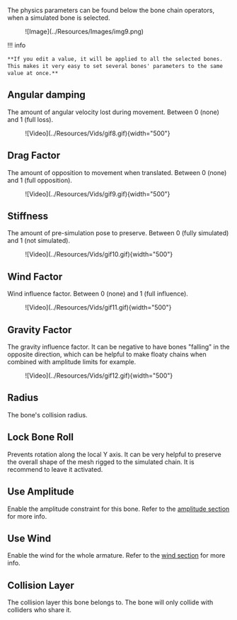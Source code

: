 The physics parameters can be found below the bone chain operators, when a simulated bone is selected.

<figure markdown>
  ![Image](../Resources/Images/img9.png)
</figure>

!!! info

    **If you edit a value, it will be applied to all the selected bones. This makes it very easy to set several bones' parameters to the same value at once.**

## Angular damping

The amount of angular velocity lost during movement. Between 0 (none) and 1 (full loss).

<figure markdown>
  ![Video](../Resources/Vids/gif8.gif){width="500"}
</figure>

## Drag Factor

The amount of opposition to movement when translated. Between 0 (none) and 1 (full opposition).

<figure markdown>
  ![Video](../Resources/Vids/gif9.gif){width="500"}
</figure>

## Stiffness

The amount of pre-simulation pose to preserve. Between 0 (fully simulated) and 1 (not simulated).

<figure markdown>
  ![Video](../Resources/Vids/gif10.gif){width="500"}
</figure>

## Wind Factor

Wind influence factor. Between 0 (none) and 1 (full influence).

<figure markdown>
  ![Video](../Resources/Vids/gif11.gif){width="500"}
</figure>

## Gravity Factor

The gravity influence factor. It can be negative to have bones "falling" in the opposite direction, which can be helpful to make floaty chains when combined with amplitude limits for example.

<figure markdown>
  ![Video](../Resources/Vids/gif12.gif){width="500"}
</figure>

## Radius

The bone's collision radius.

## Lock Bone Roll

Prevents rotation along the local Y axis. It can be very helpful to preserve the overall shape of the mesh rigged to the simulated chain. It is recommend to leave it activated.

## Use Amplitude

Enable the amplitude constraint for this bone. Refer to the [amplitude section](./amplitude.md) for more info.

## Use Wind

Enable the wind for the whole armature. Refer to the [wind section](./wind.md) for more info.

## Collision Layer

The collision layer this bone belongs to. The bone will only collide with colliders who share it.